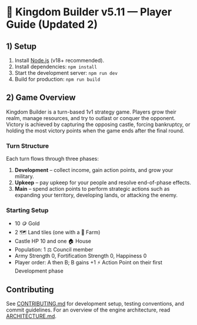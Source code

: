 # 👑 Kingdom Builder v5.11 — Player Guide (Updated 2)

## 1) Setup

1. Install [Node.js](https://nodejs.org/) (v18+ recommended).
2. Install dependencies: `npm install`
3. Start the development server: `npm run dev`
4. Build for production: `npm run build`

## 2) Game Overview

Kingdom Builder is a turn-based 1v1 strategy game. Players grow their realm, manage resources, and try to outlast or conquer the opponent. Victory is achieved by capturing the opposing castle, forcing bankruptcy, or holding the most victory points when the game ends after the final round.

### Turn Structure

Each turn flows through three phases:

1. **Development** – collect income, gain action points, and grow your military.
2. **Upkeep** – pay upkeep for your people and resolve end-of-phase effects.
3. **Main** – spend action points to perform strategic actions such as expanding your territory, developing lands, or attacking the enemy.



### Starting Setup

- 10 🪙 Gold  
- 2 🗺️ Land tiles (one with a 🌾 Farm)  
- Castle HP 10 and one 🏠 House  
- Population: 1 ⚖️ Council member  
- Army Strength 0, Fortification Strength 0, Happiness 0  
- Player order: A then B; B gains +1 ⚡️ Action Point on their first Development phase



## Contributing

See [CONTRIBUTING.md](CONTRIBUTING.md) for development setup, testing conventions,
and commit guidelines. For an overview of the engine architecture, read
[ARCHITECTURE.md](docs/ARCHITECTURE.md).

